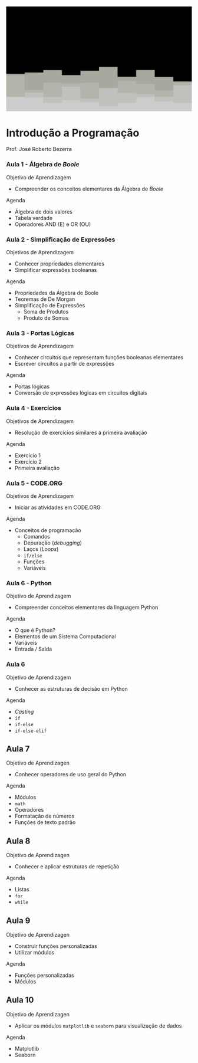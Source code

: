 ![](/img/layered-steps-down.svg)

# Introdução a Programação
Prof. José Roberto Bezerra

### Aula 1 - Álgebra de *Boole*

Objetivo de Aprendizagem
- Compreender os conceitos elementares da Álgebra de *Boole*

Agenda
- Álgebra de dois valores
- Tabela verdade
- Operadores AND (E) e OR (OU)

### Aula 2 - Simplificação de Expressões

Objetivos de Aprendizagem
- Conhecer propriedades elementares
- Simplificar expressões booleanas

Agenda
- Propriedades da Álgebra de Boole
- Teoremas de De Morgan
- Simplificação de Expressões
    - Soma de Produtos
    - Produto de Somas

### Aula 3 - Portas Lógicas

Objetivos de Aprendizagem
- Conhecer circuitos que representam funções booleanas elementares
- Escrever circuitos a partir de expressões

Agenda
- Portas lógicas
- Conversão de expressões lógicas em circuitos digitais

### Aula 4 - Exercícios

Objetivos de Aprendizagem
- Resolução de exercícios similares a primeira avaliação

Agenda
- Exercício 1
- Exercício 2
- Primeira avaliação

### Aula 5 - CODE.ORG

Objetivos de Aprendizagem
- Iniciar as atividades em CODE.ORG

Agenda
- Conceitos de programação
    - Comandos
    - Depuração (*debugging*)
    - Laços (*Loops*)
    - `if/else`
    - Funções
    - Variáveis

### Aula 6 - Python

Objetivo de Aprendizagem
- Compreender conceitos elementares da linguagem Python

Agenda
- O que é Python?
- Elementos de um Sistema Computacional
- Variáveis
- Entrada / Saída

### Aula 6

Objetivo de Aprendizagem
- Conhecer as estruturas de decisão em Python

Agenda
- *Casting*
- `if`
- `if-else`
- `if-else-elif`

## Aula 7

Objetivo de Aprendizagen
- Conhecer operadores de uso geral do Python

Agenda
- Módulos
- `math`
- Operadores
- Formatação de números
- Funções de texto padrão

## Aula 8

Objetivo de Aprendizagen
- Conhecer e aplicar estruturas de repetição

Agenda
- Listas
- `for`
- `while`

## Aula 9

Objetivo de Aprendizagen
- Construir funções personalizadas
- Utilizar módulos

Agenda
- Funções personalizadas
- Módulos 

## Aula 10
Objetivo de Aprendizagen
- Aplicar os módulos `matplotlib` e `seaborn` para visualização de dados

Agenda
- Matplotlib
- Seaborn


